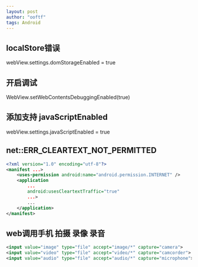 ```yaml
---
layout: post
author: "ooftf"
tags: Android
---
```


##  localStore错误
webView.settings.domStorageEnabled = true


## 开启调试
WebView.setWebContentsDebuggingEnabled(true)
## 添加支持 javaScriptEnabled
webView.settings.javaScriptEnabled = true


## net::ERR_CLEARTEXT_NOT_PERMITTED
```xml
<?xml version="1.0" encoding="utf-8"?>
<manifest ...>
    <uses-permission android:name="android.permission.INTERNET" />
    <application
        ...
        android:usesCleartextTraffic="true"
        ...>
        ...
    </application>
</manifest>
```
## web调用手机 拍摄 录像 录音
```xml
<input value="image" type="file" accept="image/*" capture="camera">
<input value="video" type="file" accept="video/*" capture="camcorder">
<input value="audio" type="file" accept="audio/*" capture="microphone">
```